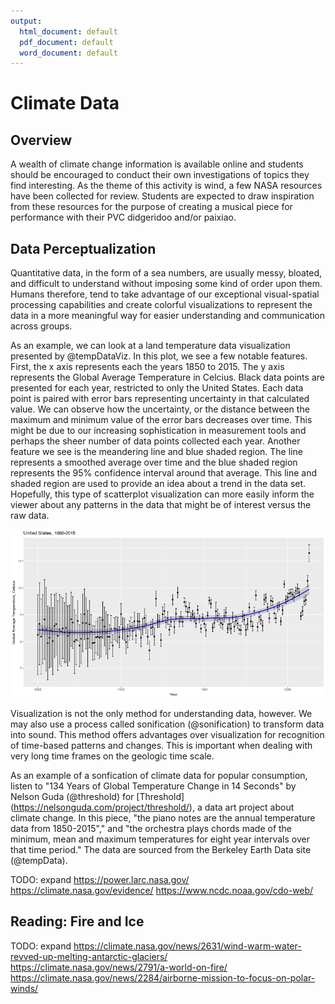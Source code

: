 ```yaml
---
output:
  html_document: default
  pdf_document: default
  word_document: default
---
```


# Climate Data 

## Overview
A wealth of climate change information is available online and students should be encouraged to conduct their own investigations of topics they find interesting. As the theme of this activity is wind, a few NASA resources have been collected for review. Students are expected to draw inspiration from these resources for the purpose of creating a musical piece for performance with their PVC didgeridoo and/or paixiao.

## Data Perceptualization
Quantitative data, in the form of a sea numbers, are usually messy, bloated, and difficult to understand without imposing some kind of order upon them. Humans therefore, tend to take advantage of our exceptional visual-spatial processing capabilities and create colorful visualizations to represent the data in a more meaningful way for easier understanding and communication across groups.

As an example, we can look at a land temperature data visualization presented by @tempDataViz. In this plot, we see a few notable features. First, the x axis represents each the years 1850 to 2015. The y axis represents the Global Average Temperature in Celcius. Black data points are presented for each year, restricted to only the United States. Each data point is paired with error bars representing uncertainty in that calculated value. We can observe how the uncertainty, or the distance between the maximum and minimum value of the error bars decreases over time. This might be due to our increasing sophistication in measurement tools and perhaps the sheer number of data points collected each year. Another feature we see is the meandering line and blue shaded region. The line represents a smoothed average over time and the blue shaded region represents the 95% confidence interval around that average. This line and shaded region are used to provide an idea about a trend in the data set. Hopefully, this type of scatterplot visualization can more easily inform the viewer about any patterns in the data that might be of interest versus the raw data. 

![(\#fig:tempDataViz)Global Average Temperature by Year, United States](img/tempDataPlot.png)

Visualization is not the only method for understanding data, however. We may also use a process called sonification (@sonification) to transform data into sound. This method offers advantages over visualization for recognition of time-based patterns and changes. This is important when dealing with very long time frames on the geologic time scale. 

As an example of a sonfication of climate data for popular consumption, listen to "134 Years of Global Temperature Change in 14 Seconds" by Nelson Guda (@threshold) for [Threshold] (https://nelsonguda.com/project/threshold/), a data art project about climate change. In this piece, "the piano notes are the annual temperature data from 1850-2015"," and "the orchestra plays chords made of the minimum, mean and maximum temperatures for eight year intervals over that time period." The data are sourced from the Berkeley Earth Data site (@tempData).


TODO: expand
https://power.larc.nasa.gov/
https://climate.nasa.gov/evidence/
https://www.ncdc.noaa.gov/cdo-web/


## Reading: Fire and Ice
TODO: expand
https://climate.nasa.gov/news/2631/wind-warm-water-revved-up-melting-antarctic-glaciers/
https://climate.nasa.gov/news/2791/a-world-on-fire/
https://climate.nasa.gov/news/2284/airborne-mission-to-focus-on-polar-winds/


